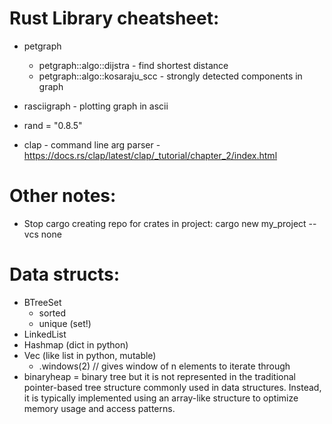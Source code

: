 # Rust Library cheatsheet:
* petgraph
    * petgraph::algo::dijstra - find shortest distance
    * petgraph::algo::kosaraju_scc - strongly detected components in graph

* rasciigraph  - plotting graph in ascii


* rand = "0.8.5"
* clap - command line arg parser -https://docs.rs/clap/latest/clap/_tutorial/chapter_2/index.html



# Other notes:

* Stop cargo creating repo for crates in project: cargo new my_project --vcs none


# Data structs:

* BTreeSet
  * sorted
  * unique (set!)
* LinkedList
* Hashmap (dict in python)
* Vec (like list in python, mutable)
  * .windows(2) // gives window of n elements to iterate through
* binaryheap = binary tree but it is not represented in the traditional pointer-based tree structure commonly used in data structures. Instead, it is typically implemented using an array-like structure to optimize memory usage and access patterns.